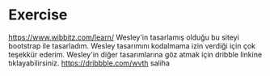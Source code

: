 # Exercise
https://www.wibbitz.com/learn/
Wesley'in tasarlamış olduğu bu siteyi bootstrap ile tasarladım.
Wesley tasarımını kodalmama izin verdiği için çok teşekkür ederim. 
Wesley'in diğer tasarımlarına göz atmak için dribble linkine tıklayabilirsiniz.
https://dribbble.com/wvth
saliha



